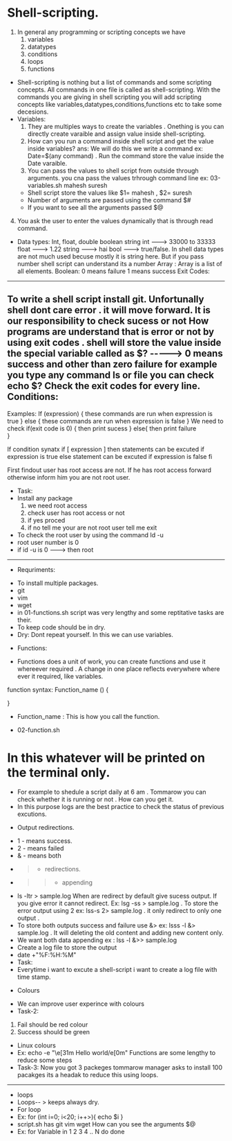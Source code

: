 # Shell-scripting.

1. In general any programming or scripting concepts we have
   1. variables
   2. datatypes
   3. conditions
   4. loops
   5. functions

- Shell-scripting is nothing but a list of commands and some scripting concepts. All commands in one file is called as shell-scripting. With the commands you are giving in shell scripting you will add scripting concepts like variables,datatypes,conditions,functions etc to take some decesions.
- Variables:
  1. They are multiples ways to create the variables . Onething is you can directly create varaible and assign value inside shell-scripting.
  2. How can you run a command inside shell script and get the value inside variables?
 ans: We will do this we write a command ex: Date=$(any command) . Run the command store the value inside the Date varaible.
  3. You can pass the values to shell script from outside through arguments.
 you cna pass the values trhrough command line ex: 03-variables.sh mahesh suresh 
  - Shell script store the values like $1= mahesh , $2= suresh
  - Number of arguments are passed using the command $#
  - If you want to see all the arguments passed $@
 4. You ask the user to enter the values dynamically that is through read command.

-  Data types:
 Int, float, double boolean string
 int ---> 33000 to 33333
 float ---> 1.22
 string ---> hai
 bool ---> true/false.
 In shell data types are not much used becuse mostly it is string here. But if you pass number shell script can understand its a number
Array : Array is a list of all elements.
Boolean: 0 means failure
         1 means success
Exit Codes:
---------------------
To write a shell script install git.
Unfortunally shell dont care error . it will move forward.
It is our responsibility to check sucess or not
How programs are understand that is error or not by using exit codes .
shell will store the value inside the special variable called as $? -----> 0 means success and other than zero failure
for example you type any command ls or file you can check echo $? 
Check the exit codes for every line.
Conditions:
----------------------
Examples:
If (expression) {
   these commands are run when expression is true
}
else {
   these commands are run when expression is false
}
We need to check
if(exit code is 0) {
then print sucess
}
else{
then print failure   
}   

If condition synatx
if [ expression ]
then
    statements can be excuted if expression is true
else
    statement can be excuted if expression is false
fi        

First findout user has root access are not.
If he has root access forward otherwise inform him you are not root user.

- Task:
- Install any package
   1. we need root access
   2. check user has root access or not
   3. if yes proced
   4. if no tell me your are not root user tell me exit
- To check the root user by using the command Id -u  
- root user number is 0
- if id -u is 0 ---> then root
--------------------------------------------
* Requriments:
- To install multiple packages.
- git 
- vim
- wget
- in 01-functions.sh script  was very lengthy and some reptitative tasks are their.
- To keep code should be in dry.
- Dry: Dont repeat yourself. In this we can use variables.
* Functions:
- Functions does a unit of work, you can create functions and use it whereever required . A change in one place reflects everywhere where ever it required, like variables.

function syntax:
Function_name () {

}
- Function_name : This is how you call the function.

- 02-function.sh
# In this whatever will be printed on the terminal only.
- For example to shedule a script daily at 6 am . Tommarow you can check whether it is running or not . How can you get it. 
- In this purpose logs are the best practice to check the status of previous excutions.
* Output redirections.
- 1 - means success.
- 2 - means failed
- & - means both
- > - redirections.
- >> - appending
- ls -ltr > sample.log When are redirect by default give sucess output. If you give error it cannot redirect. Ex: lsg -ss > sample.log . To store the error output using 2 ex: lss-s 2> sample.log . it only redirect to only one output .
- To store both outputs success and failure use &> ex: lsss -l &> sample.log . It will deleting the old content and adding new content only.
- We want both data appending ex : lss -l &>> sample.log
- Create a log file to store the output
- date +"%F:%H:%M"
- Task:
- Everytime i want to excute  a shell-script i want to create a log file with time stamp. 
* Colours
- We can improve user experince with colours
- Task-2:
1. Fail should be red colour
2. Success should be green
- Linux colours
- Ex: echo -e "\e[31m Hello world/e[0m"
Functions are some lengthy to reduce some steps
- Task-3: Now you got 3 packeges tommarow manager asks to install 100 pacakges its a headak to reduce this using loops.
------
- loops
- Loops-- > keeps always dry.
- For loop
- Ex: for (int i=0; i<20; i++>){
            echo $i
}
- script.sh has git vim wget 
How can you see the arguments $@
- Ex:
for Variable in 1 2 3 4 .. N
do
  <commands>
done  



